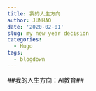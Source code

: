 ```yaml
---
title: 我的人生方向
author: JUNHAO
date: '2020-02-01'
slug: my new year decision
categories:
  - Hugo
tags:
  - blogdown
---
```

##我的人生方向：AI教育##
